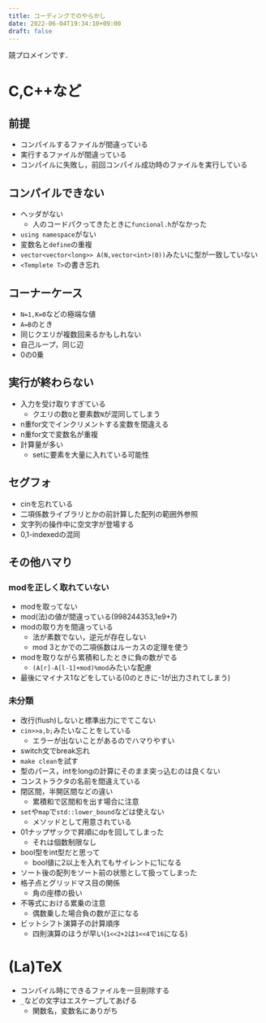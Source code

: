 ```yaml
---
title: コーディングでのやらかし
date: 2022-06-04T19:34:10+09:00
draft: false
---
```


競プロメインです．

# C,C++など
## 前提
- コンパイルするファイルが間違っている
- 実行するファイルが間違っている
- コンパイルに失敗し，前回コンパイル成功時のファイルを実行している

## コンパイルできない
- ヘッダがない
    - 人のコードパクってきたときに`funcional.h`がなかった
- `using namespace`がない
- 変数名と`define`の重複
- `vector<vector<long>> A(N,vector<int>(0))`みたいに型が一致していない
- `<Templete T>`の書き忘れ

## コーナーケース
- `N=1,K=0`などの極端な値
- `A=B`のとき
- 同じクエリが複数回来るかもしれない
- 自己ループ，同じ辺
- 0の0乗

## 実行が終わらない
- 入力を受け取りすぎている
    - クエリの数`Q`と要素数`N`が混同してしまう
- n重for文でインクリメントする変数を間違える
- n重for文で変数名が重複
- 計算量が多い
    - setに要素を大量に入れている可能性

## セグフォ
- cinを忘れている
- 二項係数ライブラリとかの前計算した配列の範囲外参照
- 文字列の操作中に空文字が登場する
- 0,1-indexedの混同

## その他ハマり
### modを正しく取れていない
- modを取ってない
- mod(法)の値が間違っている(998244353,1e9+7)
- modの取り方を間違っている
    - 法が素数でない，逆元が存在しない
    - mod 3とかでの二項係数はルーカスの定理を使う
- modを取りながら累積和したときに負の数がでる
    - `(A[r]-A[l-1]+mod)%mod`みたいな配慮
- 最後にマイナス1などをしている(0のときに-1が出力されてしまう)

### 未分類
- 改行(flush)しないと標準出力にでてこない
- `cin>>a,b;`みたいなことをしている
    - エラーが出ないことがあるのでハマりやすい
- switch文でbreak忘れ
- `make clean`を試す
- 型のパース，intをlongの計算にそのまま突っ込むのは良くない
- コンストラクタの名前を間違えている
- 閉区間，半開区間などの違い
  - 累積和で区間和を出す場合に注意
- `set`や`map`で`std::lower_bound`などは使えない
    - メソッドとして用意されている
- 01ナップザックで昇順にdpを回してしまった
    - それは個数制限なし
- bool型をint型だと思って
    - bool値に2以上を入れてもサイレントに1になる
- ソート後の配列をソート前の状態として扱ってしまった
- 格子点とグリッドマス目の関係
    - 角の座標の扱い
- 不等式における累乗の注意
    - 偶数乗した場合負の数が正になる
- ビットシフト演算子の計算順序
    - 四則演算のほうが早い(`1<<2+2`は`1<<4`で`16`になる)


# (La)TeX
- コンパイル時にできるファイルを一旦削除する
- `_`などの文字はエスケープしてあげる
  - 関数名，変数名にありがち

